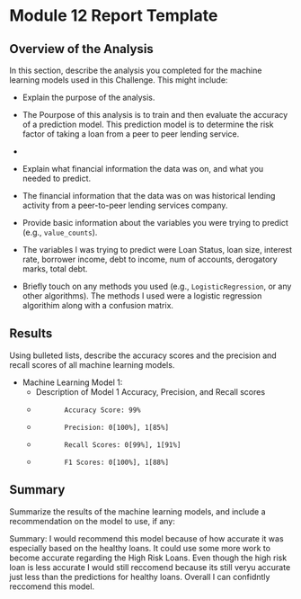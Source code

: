 # Module 12 Report Template

## Overview of the Analysis

In this section, describe the analysis you completed for the machine learning models used in this Challenge. This might include:

* Explain the purpose of the analysis.
*   The Pourpose of this analysis is to train and then evaluate the accuracy of a prediction model. This prediction model is to determine the risk factor of taking a loan from a peer to peer lending service. 
* 
* Explain what financial information the data was on, and what you needed to predict.
*   The financial information that the data was on was historical lending activity from a peer-to-peer lending services company.

* Provide basic information about the variables you were trying to predict (e.g., `value_counts`).
*   The variables I was trying to predict were Loan Status, loan size,	interest rate,	borrower income,	debt to income,	num of accounts,	derogatory marks,	total debt.
  
* Briefly touch on any methods you used (e.g., `LogisticRegression`, or any other algorithms).
    The methods I used were a logistic regression algorithim along with a confusion matrix.
## Results

Using bulleted lists, describe the accuracy scores and the precision and recall scores of all machine learning models.

* Machine Learning Model 1:
    * Description of Model 1 Accuracy, Precision, and Recall scores
    *            Accuracy Score: 99%
    *            Precision: 0[100%], 1[85%]
    *            Recall Scores: 0[99%], 1[91%]
    *            F1 Scores: 0[100%], 1[88%]

## Summary

Summarize the results of the machine learning models, and include a recommendation on the model to use, if any:

Summary: I would recommend this model because of how accurate it was especially based on the healthy loans. It could use some more work to become accurate regarding the High Risk Loans. Even though the high risk loan is less accurate I would still reccomend because its still veryu accurate just less than the predictions for healthy loans. Overall I can confidntly reccomend this model. 
